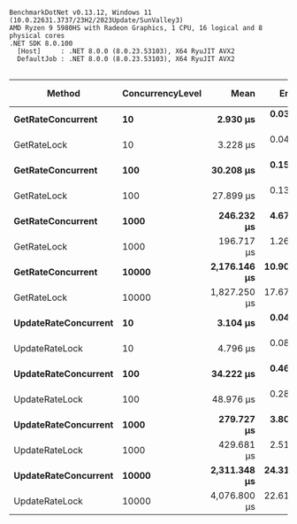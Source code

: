 ```

BenchmarkDotNet v0.13.12, Windows 11 (10.0.22631.3737/23H2/2023Update/SunValley3)
AMD Ryzen 9 5980HS with Radeon Graphics, 1 CPU, 16 logical and 8 physical cores
.NET SDK 8.0.100
  [Host]     : .NET 8.0.0 (8.0.23.53103), X64 RyuJIT AVX2
  DefaultJob : .NET 8.0.0 (8.0.23.53103), X64 RyuJIT AVX2


```
| Method               | ConcurrencyLevel | Mean         | Error      | StdDev     | P95          | P90          | P85          | Op/s      | Gen0     | Completed Work Items | Lock Contentions | Gen1     | Allocated  |
|--------------------- |----------------- |-------------:|-----------:|-----------:|-------------:|-------------:|-------------:|----------:|---------:|---------------------:|-----------------:|---------:|-----------:|
| **GetRateConcurrent**    | **10**               |     **2.930 μs** |  **0.0383 μs** |  **0.0358 μs** |     **2.986 μs** |     **2.974 μs** |     **2.958 μs** | **341,315.4** |   **0.2213** |              **10.0063** |           **0.0000** |        **-** |    **1.81 KB** |
| GetRateLock          | 10               |     3.228 μs |  0.0441 μs |  0.0412 μs |     3.300 μs |     3.288 μs |     3.275 μs | 309,761.6 |   0.2213 |              10.0038 |           0.0000 |        - |    1.82 KB |
| **GetRateConcurrent**    | **100**              |    **30.208 μs** |  **0.1533 μs** |  **0.1434 μs** |    **30.388 μs** |    **30.379 μs** |    **30.367 μs** |  **33,104.1** |   **1.9531** |             **100.0001** |           **0.0005** |        **-** |   **15.87 KB** |
| GetRateLock          | 100              |    27.899 μs |  0.1302 μs |  0.1218 μs |    28.072 μs |    28.061 μs |    28.045 μs |  35,842.9 |   1.9531 |             100.0001 |           0.0027 |        - |   15.88 KB |
| **GetRateConcurrent**    | **1000**             |   **246.232 μs** |  **4.6721 μs** |  **4.5886 μs** |   **251.411 μs** |   **251.015 μs** |   **250.629 μs** |   **4,061.2** |  **19.5313** |            **1000.0000** |           **0.0181** |   **3.4180** |  **156.53 KB** |
| GetRateLock          | 1000             |   196.717 μs |  1.2643 μs |  1.1826 μs |   198.209 μs |   198.135 μs |   198.043 μs |   5,083.5 |  19.5313 |            1000.0000 |           0.0171 |   3.1738 |  156.54 KB |
| **GetRateConcurrent**    | **10000**            | **2,176.146 μs** | **10.9049 μs** |  **9.6669 μs** | **2,188.787 μs** | **2,186.142 μs** | **2,185.036 μs** |     **459.5** | **191.4063** |           **10000.0000** |                **-** | **105.4688** | **1562.82 KB** |
| GetRateLock          | 10000            | 1,827.250 μs | 17.6747 μs | 16.5329 μs | 1,848.739 μs | 1,843.957 μs | 1,843.478 μs |     547.3 | 191.4063 |           10000.0000 |                - | 109.3750 | 1562.82 KB |
| **UpdateRateConcurrent** | **10**               |     **3.104 μs** |  **0.0486 μs** |  **0.0455 μs** |     **3.176 μs** |     **3.160 μs** |     **3.152 μs** | **322,193.9** |   **0.2441** |              **10.0263** |           **0.0001** |        **-** |    **1.99 KB** |
| UpdateRateLock       | 10               |     4.796 μs |  0.0870 μs |  0.0814 μs |     4.890 μs |     4.849 μs |     4.847 μs | 208,498.6 |   0.1831 |              10.0037 |           0.0002 |        - |    1.53 KB |
| **UpdateRateConcurrent** | **100**              |    **34.222 μs** |  **0.4689 μs** |  **0.4387 μs** |    **34.921 μs** |    **34.760 μs** |    **34.678 μs** |  **29,220.9** |   **2.1973** |             **100.0046** |           **0.7422** |        **-** |   **18.19 KB** |
| UpdateRateLock       | 100              |    48.976 μs |  0.2827 μs |  0.2207 μs |    49.212 μs |    49.186 μs |    49.183 μs |  20,418.1 |   1.6479 |             100.0001 |           0.0031 |        - |   13.49 KB |
| **UpdateRateConcurrent** | **1000**             |   **279.727 μs** |  **3.8084 μs** |  **3.5623 μs** |   **285.376 μs** |   **284.940 μs** |   **284.294 μs** |   **3,574.9** |  **22.4609** |            **1000.0000** |           **8.7139** |   **3.4180** |  **179.95 KB** |
| UpdateRateLock       | 1000             |   429.681 μs |  2.5125 μs |  2.2272 μs |   432.825 μs |   431.826 μs |   431.605 μs |   2,327.3 |  16.1133 |            1000.0000 |           0.0464 |   2.9297 |  133.08 KB |
| **UpdateRateConcurrent** | **10000**            | **2,311.348 μs** | **24.3197 μs** | **20.3081 μs** | **2,334.733 μs** | **2,334.274 μs** | **2,333.198 μs** |     **432.6** | **218.7500** |           **10000.0000** |          **22.6016** | **109.3750** | **1797.14 KB** |
| UpdateRateLock       | 10000            | 4,076.800 μs | 22.6109 μs | 21.1503 μs | 4,111.300 μs | 4,109.427 μs | 4,106.783 μs |     245.3 | 156.2500 |           10000.0000 |           0.0859 | 101.5625 |  1328.4 KB |
